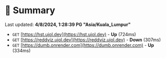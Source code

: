 # 📖 Summary
Last updated: **4/8/2024, 1:28:39 PG "Asia/Kuala_Lumpur"**

- `GET` [https://hst.ujol.dev](https://hst.ujol.dev) - **Up** (724ms)
- `GET` [https://reddviz.ujol.dev](https://reddviz.ujol.dev) - **Down** (307ms)
- `GET` [https://dumb.onrender.com](https://dumb.onrender.com) - **Up** (334ms)
